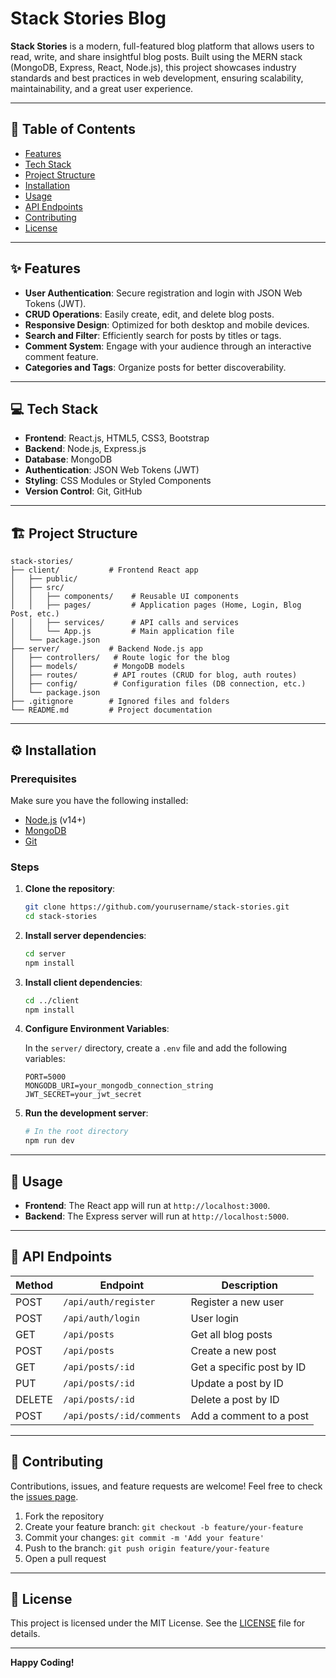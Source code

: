 # Stack Stories Blog

**Stack Stories** is a modern, full-featured blog platform that allows users to read, write, and share insightful blog posts. Built using the MERN stack (MongoDB, Express, React, Node.js), this project showcases industry standards and best practices in web development, ensuring scalability, maintainability, and a great user experience.

---

## 📝 Table of Contents

- [Features](#features)
- [Tech Stack](#tech-stack)
- [Project Structure](#project-structure)
- [Installation](#installation)
- [Usage](#usage)
- [API Endpoints](#api-endpoints)
- [Contributing](#contributing)
- [License](#license)

---

## ✨ Features

- **User Authentication**: Secure registration and login with JSON Web Tokens (JWT).
- **CRUD Operations**: Easily create, edit, and delete blog posts.
- **Responsive Design**: Optimized for both desktop and mobile devices.
- **Search and Filter**: Efficiently search for posts by titles or tags.
- **Comment System**: Engage with your audience through an interactive comment feature.
- **Categories and Tags**: Organize posts for better discoverability.

---

## 💻 Tech Stack

- **Frontend**: React.js, HTML5, CSS3, Bootstrap
- **Backend**: Node.js, Express.js
- **Database**: MongoDB
- **Authentication**: JSON Web Tokens (JWT)
- **Styling**: CSS Modules or Styled Components
- **Version Control**: Git, GitHub

---

## 🏗️ Project Structure

```
stack-stories/
├── client/           # Frontend React app
│   ├── public/
│   ├── src/
│   │   ├── components/    # Reusable UI components
│   │   ├── pages/         # Application pages (Home, Login, Blog Post, etc.)
│   │   ├── services/      # API calls and services
│   │   └── App.js         # Main application file
│   └── package.json
├── server/           # Backend Node.js app
│   ├── controllers/   # Route logic for the blog
│   ├── models/        # MongoDB models
│   ├── routes/        # API routes (CRUD for blog, auth routes)
│   ├── config/        # Configuration files (DB connection, etc.)
│   └── package.json
├── .gitignore        # Ignored files and folders
└── README.md         # Project documentation
```

---

## ⚙️ Installation

### Prerequisites

Make sure you have the following installed:

- [Node.js](https://nodejs.org/) (v14+)
- [MongoDB](https://www.mongodb.com/)
- [Git](https://git-scm.com/)

### Steps

1. **Clone the repository**:

   ```bash
   git clone https://github.com/yourusername/stack-stories.git
   cd stack-stories
   ```

2. **Install server dependencies**:

   ```bash
   cd server
   npm install
   ```

3. **Install client dependencies**:

   ```bash
   cd ../client
   npm install
   ```

4. **Configure Environment Variables**:

   In the `server/` directory, create a `.env` file and add the following variables:

   ```env
   PORT=5000
   MONGODB_URI=your_mongodb_connection_string
   JWT_SECRET=your_jwt_secret
   ```

5. **Run the development server**:

   ```bash
   # In the root directory
   npm run dev
   ```

---

## 🚀 Usage

- **Frontend**: The React app will run at `http://localhost:3000`.
- **Backend**: The Express server will run at `http://localhost:5000`.

---

## 🔗 API Endpoints

| Method | Endpoint                     | Description                          |
|--------|------------------------------|--------------------------------------|
| POST   | `/api/auth/register`         | Register a new user                  |
| POST   | `/api/auth/login`            | User login                           |
| GET    | `/api/posts`                 | Get all blog posts                   |
| POST   | `/api/posts`                 | Create a new post                    |
| GET    | `/api/posts/:id`             | Get a specific post by ID            |
| PUT    | `/api/posts/:id`             | Update a post by ID                  |
| DELETE | `/api/posts/:id`             | Delete a post by ID                  |
| POST   | `/api/posts/:id/comments`    | Add a comment to a post              |

---

## 🤝 Contributing

Contributions, issues, and feature requests are welcome! Feel free to check the [issues page](https://github.com/yourusername/stack-stories/issues).

1. Fork the repository
2. Create your feature branch: `git checkout -b feature/your-feature`
3. Commit your changes: `git commit -m 'Add your feature'`
4. Push to the branch: `git push origin feature/your-feature`
5. Open a pull request

---

## 📝 License

This project is licensed under the MIT License. See the [LICENSE](./LICENSE) file for details.

---

**Happy Coding!**
